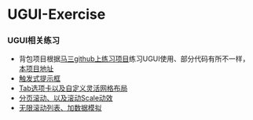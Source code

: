 # UGUI-Exercise
### UGUI相关练习

- 背包项目根据[马三github上练习项目](https://github.com/XINCGer/Unity3DTraining/tree/master/UGUITraining)练习UGUI使用、部分代码有所不一样，[本项目地址](https://github.com/hanxu11580/UGUI-Exercise/tree/main/Assets/Knapsack)
- [触发式提示框](https://github.com/hanxu11580/UGUI-Exercise/tree/main/Assets/CommonTips)
- [Tab选项卡以及自定义灵活网格布局](https://github.com/hanxu11580/UGUI-Exercise/tree/main/Assets/TabSystem)
- [分页滚动、以及滚动Scale动效](https://github.com/hanxu11580/UGUI-Exercise/tree/main/Assets/PagingScroll)
- [无限滚动列表、加数据模拟](https://github.com/hanxu11580/UGUI-Exercise/tree/main/Assets/Infinite%20List)